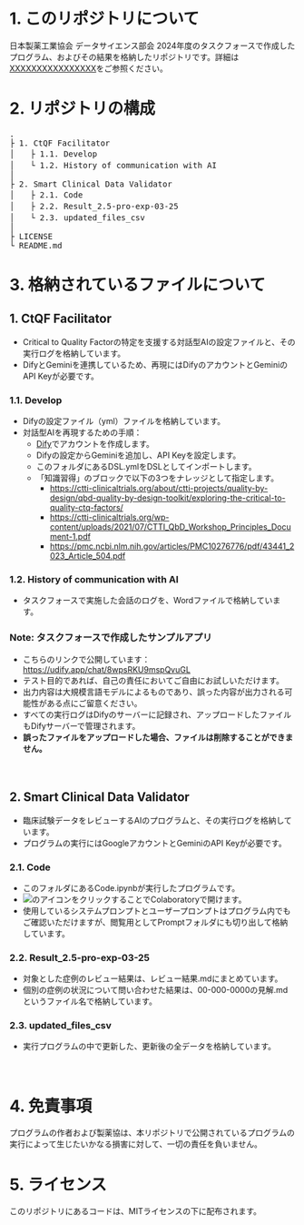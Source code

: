 # 1. このリポジトリについて

日本製薬工業協会 データサイエンス部会 2024年度のタスクフォースで作成したプログラム、およびその結果を格納したリポジトリです。詳細は[XXXXXXXXXXXXXXXX](xxxxxxxxxxx)をご参照ください。

# 2. リポジトリの構成
<pre>
.
├ 1. CtQF Facilitator
│　　├ 1.1. Develop
│　　└ 1.2. History of communication with AI
│
├ 2. Smart Clinical Data Validator
│　　├ 2.1. Code
│　　├ 2.2. Result_2.5-pro-exp-03-25
│　　└ 2.3. updated_files_csv
│
├ LICENSE
└ README.md
</pre>

# 3. 格納されているファイルについて
## 1. CtQF Facilitator
- Critical to Quality Factorの特定を支援する対話型AIの設定ファイルと、その実行ログを格納しています。
- DifyとGeminiを連携しているため、再現にはDifyのアカウントとGeminiのAPI Keyが必要です。

### 1.1. Develop
- Difyの設定ファイル（yml）ファイルを格納しています。
- 対話型AIを再現するための手順：
  - [Dify](https://dify.ai/)でアカウントを作成します。
  - Difyの設定からGeminiを追加し、API Keyを設定します。
  - このフォルダにあるDSL.ymlをDSLとしてインポートします。
  - 「知識習得」のブロックで以下の3つをナレッジとして指定します。
     - https://ctti-clinicaltrials.org/about/ctti-projects/quality-by-design/qbd-quality-by-design-toolkit/exploring-the-critical-to-quality-ctq-factors/
     - https://ctti-clinicaltrials.org/wp-content/uploads/2021/07/CTTI_QbD_Workshop_Principles_Document-1.pdf
     - https://pmc.ncbi.nlm.nih.gov/articles/PMC10276776/pdf/43441_2023_Article_504.pdf

### 1.2. History of communication with AI
- タスクフォースで実施した会話のログを、Wordファイルで格納しています。

### Note: タスクフォースで作成したサンプルアプリ
- こちらのリンクで公開しています：https://udify.app/chat/8wpsRKU9mspQvuGL
- テスト目的であれば、自己の責任においてご自由にお試しいただけます。
- 出力内容は大規模言語モデルによるものであり、誤った内容が出力される可能性がある点にご留意ください。
- すべての実行ログはDifyのサーバーに記録され、アップロードしたファイルもDifyサーバーで管理されます。
- **誤ったファイルをアップロードした場合、ファイルは削除することができません。**

　

## 2. Smart Clinical Data Validator
- 臨床試験データをレビューするAIのプログラムと、その実行ログを格納しています。
- プログラムの実行にはGoogleアカウントとGeminiのAPI Keyが必要です。

### 2.1. Code
 - このフォルダにあるCode.ipynbが実行したプログラムです。
 - <img src ="https://github.com/Takumi173/JPMA2022TF1-1/assets/109738801/522a6fd7-b171-4ad3-8f56-e73a718a6542">のアイコンをクリックすることでColaboratoryで開けます。
 - 使用しているシステムプロンプトとユーザープロンプトはプログラム内でもご確認いただけますが、閲覧用としてPromptフォルダにも切り出して格納しています。

### 2.2. Result_2.5-pro-exp-03-25
 - 対象とした症例のレビュー結果は、レビュー結果.mdにまとめています。
 - 個別の症例の状況について問い合わせた結果は、00-000-0000の見解.mdというファイル名で格納しています。

### 2.3. updated_files_csv
 - 実行プログラムの中で更新した、更新後の全データを格納しています。

　

# 4. 免責事項
プログラムの作者および製薬協は、本リポジトリで公開されているプログラムの実行によって生じたいかなる損害に対して、一切の責任を負いません。

# 5. ライセンス
このリポジトリにあるコードは、MITライセンスの下に配布されます。
